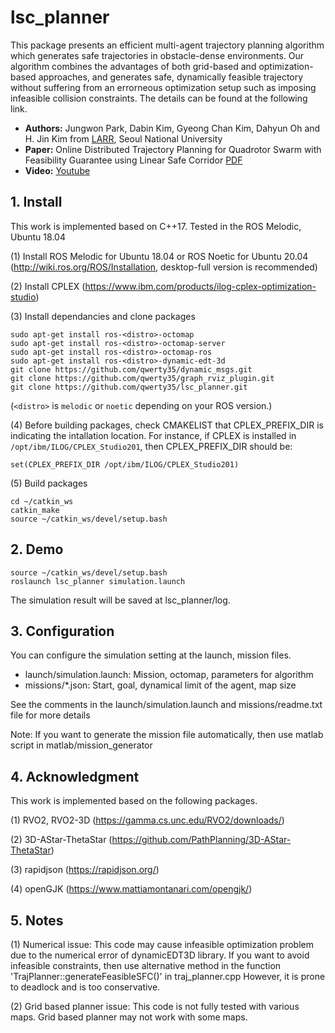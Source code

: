 # lsc_planner

This package presents an efficient multi-agent trajectory planning algorithm which generates safe trajectories in obstacle-dense environments.
Our algorithm combines the advantages of both grid-based and optimization-based approaches, and generates safe, dynamically feasible trajectory without suffering from an errorneous optimization setup such as imposing infeasible collision constraints.
The details can be found at the following link.

- **Authors:** Jungwon Park, Dabin Kim, Gyeong Chan Kim, Dahyun Oh and H. Jin Kim from [LARR](http://larr.snu.ac.kr/), Seoul National University
- **Paper:** Online Distributed Trajectory Planning for Quadrotor Swarm with Feasibility Guarantee using Linear Safe Corridor [PDF](https://arxiv.org/abs/2109.09041)
- **Video:** [Youtube](https://youtu.be/cQ3yr-DMdhM) 

## 1. Install
This work is implemented based on C++17. Tested in the ROS Melodic, Ubuntu 18.04

(1) Install ROS Melodic for Ubuntu 18.04 or ROS Noetic for Ubuntu 20.04 (http://wiki.ros.org/ROS/Installation,  desktop-full version is recommended)

(2) Install CPLEX (https://www.ibm.com/products/ilog-cplex-optimization-studio)

(3) Install dependancies and clone packages 
```
sudo apt-get install ros-<distro>-octomap
sudo apt-get install ros-<distro>-octomap-server
sudo apt-get install ros-<distro>-octomap-ros
sudo apt-get install ros-<distro>-dynamic-edt-3d
git clone https://github.com/qwerty35/dynamic_msgs.git
git clone https://github.com/qwerty35/graph_rviz_plugin.git
git clone https://github.com/qwerty35/lsc_planner.git
```
(```<distro>``` is ```melodic``` or ```noetic``` depending on your ROS version.)

(4) Before building packages, check CMAKELIST that CPLEX_PREFIX_DIR is indicating the intallation location. For instance, if CPLEX is installed in ```/opt/ibm/ILOG/CPLEX_Studio201```, then CPLEX_PREFIX_DIR should be:
```
set(CPLEX_PREFIX_DIR /opt/ibm/ILOG/CPLEX_Studio201)
```

(5) Build packages
```
cd ~/catkin_ws
catkin_make
source ~/catkin_ws/devel/setup.bash
```


## 2. Demo
```
source ~/catkin_ws/devel/setup.bash
roslaunch lsc_planner simulation.launch
```
The simulation result will be saved at lsc_planner/log.

## 3. Configuration
You can configure the simulation setting at the launch, mission files.
- launch/simulation.launch: Mission, octomap, parameters for algorithm 
- missions/*.json: Start, goal, dynamical limit of the agent, map size

See the comments in the launch/simulation.launch and missions/readme.txt file for more details

Note: If you want to generate the mission file automatically, then use matlab script in matlab/mission_generator

## 4. Acknowledgment
This work is implemented based on the following packages.

(1) RVO2, RVO2-3D (https://gamma.cs.unc.edu/RVO2/downloads/)

(2) 3D-AStar-ThetaStar (https://github.com/PathPlanning/3D-AStar-ThetaStar)

(3) rapidjson (https://rapidjson.org/)

(4) openGJK (https://www.mattiamontanari.com/opengjk/)

## 5. Notes
(1) Numerical issue: This code may cause infeasible optimization problem due to the numerical error of dynamicEDT3D library.
If you want to avoid infeasible constraints, then use alternative method in the function 'TrajPlanner::generateFeasibleSFC()' in traj_planner.cpp
However, it is prone to deadlock and is too conservative.

(2) Grid based planner issue: This code is not fully tested with various maps. Grid based planner may not work with some maps.
